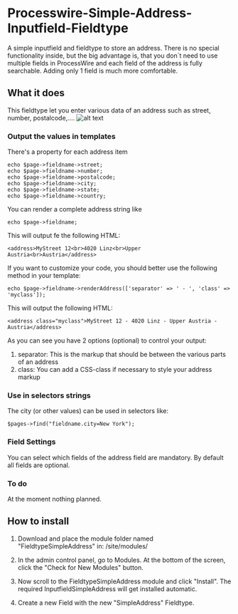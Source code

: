 # Processwire-Simple-Address-Inputfield-Fieldtype
A simple inputfield and fieldtype to store an address. There is no special functionality inside, but the big advantage is, that you don´t need to use multiple fields in ProcessWire and each field of the address is fully searchable. Adding only 1 field is much more comfortable.

## What it does

This fieldtype let you enter various data of an address such as street, number, postalcode,....
![alt text](https://github.com/juergenweb/Processwire-Simple-Address-Inputfield-Fieldtype/blob/master/SimpleAddress.png?raw=true)

### Output the values in templates

There's a property for each address item

```
echo $page->fieldname->street;
echo $page->fieldname->number;
echo $page->fieldname->postalcode;
echo $page->fieldname->city;
echo $page->fieldname->state;
echo $page->fieldname->country;
```

You can render a complete address string like

```
echo $page->fieldname;
```

This will output fe the following HTML:

```
<address>MyStreet 12<br>4020 Linz<br>Upper Austria<br>Austria</address>
```

If you want to customize your code, you should better use the following method in your template:

```
echo $page->fieldname->renderAddress(['separator' => ' - ', 'class' => 'myclass']);
```

This will output the following HTML:

```
<address class="myclass">MyStreet 12 - 4020 Linz - Upper Austria - Austria</address>
```

As you can see you have 2 options (optional) to control your output:

1. separator: This is the markup that should be between the various parts of an address 
2. class: You can add a CSS-class if necessary to style your address markup


### Use in selectors strings

The city (or other values) can be used in selectors like:

`$pages->find("fieldname.city=New York");`

### Field Settings

You can select which fields of the address field are mandatory. By default all fields are optional.

### To do

At the moment nothing planned.

## How to install

1. Download and place the module folder named "FieldtypeSimpleAddress" in:
/site/modules/

2. In the admin control panel, go to Modules. At the bottom of the
screen, click the "Check for New Modules" button.

3. Now scroll to the FieldtypeSimpleAddress module and click "Install". The required InputfieldSimpleAddress will get installed automatic.

4. Create a new Field with the new "SimpleAddress" Fieldtype.

